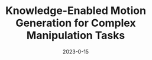 ---
title: "Knowledge-Enabled Motion Generation for Complex Manipulation Tasks"
collection: publications
permalink: /publication/Motion_Generalization_IROS_2023
excerpt: 'This paper is about fixing template issue #693.'
date: 2023-0-15
venue: 'Workshop on Geometric Representations: The Roles of Screw Theory, Lie Algebra, and Geometric Algebra, ICRA'
paperurl: 'http://academicpages.github.io/files/paper3.pdf'
citation: ' D. Das, A. Patankar, F. Honda, D. Mahalingam, N. Chakraborty, C.R. Ramakrishnan and I.V. Ramakrishnan. Knowledge-Enabled Motion Generation for Complex Manipulation Tasks. Workshop on Geometric Representations: The Roles of Screw Theory, Lie Algebra, and Geometric Algebra, <i>IEEE International Conference on Robotics and Automation (ICRA)</i> 2023.'
---